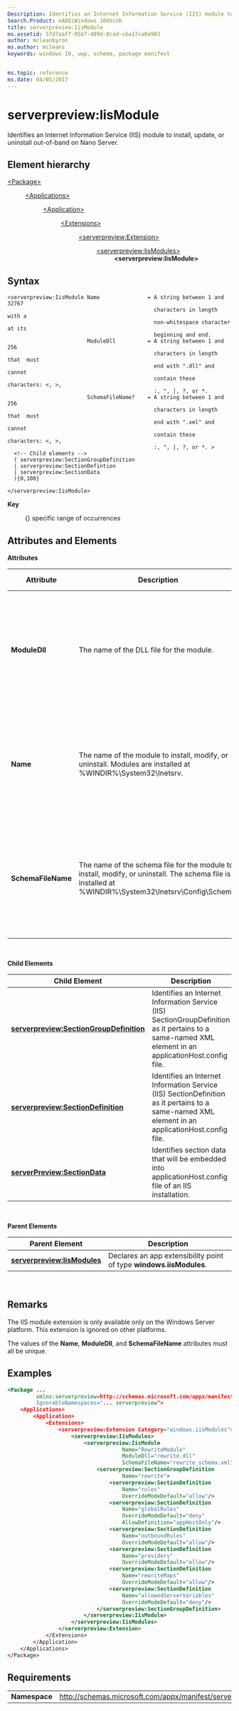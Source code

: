 ```yaml
---
Description: Identifies an Internet Information Service (IIS) module to install, update, or uninstall out-of-band on Nano Server.
Search.Product: eADQiWindows 10XVcnh
title: serverpreview:IisModule
ms.assetid: 57d7aaf7-95b7-409d-8cad-cba17ca0a903
author: mcleanbyron
ms.author: mcleans
keywords: windows 10, uwp, schema, package manifest


ms.topic: reference
ms.date: 04/05/2017
---
```


# serverpreview:IisModule


Identifies an Internet Information Service (IIS) module to install, update, or uninstall out-of-band on Nano Server.

## Element hierarchy

<dl>
<dt><a href="element-package.md">&lt;Package&gt;</a></dt>
<dd>
<dl>
<dt><a href="element-applications.md">&lt;Applications&gt;</a></dt>
<dd>
<dl>
<dt><a href="element-application.md">&lt;Application&gt;</a></dt>
<dd>
<dl>
<dt><a href="element-1-extensions.md">&lt;Extensions&gt;</a></dt>
<dd>
<dl>
<dt><a href="element-serverpreview-extension-manual.md">&lt;serverpreview:Extension&gt;</a></dt>
<dd>
<dl>
<dt><a href="element-serverpreview-iismodules-manual.md">&lt;serverpreview:IisModules&gt;</a></dt>
<dd><b>&lt;serverpreview:IisModule&gt;</b></dd>
</dl>									
</dd>
</dl>
</dd>
</dl>
</dd>
</dl>
</dd>
</dl>
</dd>
</dl>

## Syntax


```
<serverpreview:IisModule Name               = A string between 1 and 32767 
                                              characters in length with a 
                                              non-whitespace character at its 
                                              beginning and end.  
                         ModuleDll          = A string between 1 and 256 
                                              characters in length that  must 
                                              end with ".dll" and cannot 
                                              contain these characters: <, >, 
                                              :, ", |, ?, or *.
                         SchemaFileName?    = A string between 1 and 256 
                                              characters in length that  must 
                                              end with ".xml" and cannot 
                                              contain these characters: <, >, 
                                              :, ", |, ?, or *. >
  <!-- Child elements -->
  ( serverpreview:SectionGroupDefinition
  | serverpreview:SectionDefintion
  | serverpreview:SectionData
  ){0,100}

</serverpreview:IisModule>
```

**Key**

          {} specific range of occurrences

## Attributes and Elements


**Attributes**

| Attribute          | Description                                                                                                                                               | Data type                                                                                                                                     | Required | Default value |
|--------------------|-----------------------------------------------------------------------------------------------------------------------------------------------------------|-----------------------------------------------------------------------------------------------------------------------------------------------|----------|---------------|
| **ModuleDll**      | The name of the DLL file for the module.                                                                                                                  | A string between 1 and 256 characters in length that must end with ".dll" and cannot contain these characters: &lt;, &gt;, :, ", |, ?, or \*. | Yes      |               |
| **Name**           | The name of the module to install, modify, or uninstall. Modules are installed at %WINDIR%\\System32\\Inetsrv.                                            | A string between 1 and 32767 characters in length with a non-whitespace character at its beginning and end.                                   | Yes      |               |
| **SchemaFileName** | The name of the schema file for the module to install, modify, or uninstall. The schema file is installed at %WINDIR%\\System32\\Inetsrv\\Config\\Schema. | A string between 1 and 256 characters in length that must end with ".xml" and cannot contain these characters: &lt;, &gt;, :, ", |, ?, or \*. | No       |               |

 

**Child Elements**

| Child Element                                                                                       | Description                                                                                                                                           |
|-----------------------------------------------------------------------------------------------------|-------------------------------------------------------------------------------------------------------------------------------------------------------|
| [**serverpreview:SectionGroupDefinition**](element-serverpreview-sectiongroupdefinition-manual.md) | Identifies an Internet Information Service (IIS) SectionGroupDefinition as it pertains to a same-named XML element in an applicationHost.config file. |
| [**serverpreview:SectionDefinition**](element-serverpreview-sectiondefinition-manual.md)           | Identifies an Internet Information Service (IIS) SectionDefinition as it pertains to a same-named XML element in an applicationHost.config file.      |
| [**serverPreview:SectionData**](element-serverpreview-sectiondata-manual.md)                       | Identifies section data that will be embedded into applicationHost.config file of an IIS installation.                                                |

 

**Parent Elements**

| Parent Element                                                              | Description                                                         |
|-----------------------------------------------------------------------------|---------------------------------------------------------------------|
| [**serverpreview:IisModules**](element-serverpreview-iismodules-manual.md) | Declares an app extensibility point of type **windows.iisModules**. |

 

## Remarks


The IIS module extension is only available only on the Windows Server platform. This extension is ignored on other platforms.

The values of the **Name**, **ModuleDll**, and **SchemaFileName** attributes must all be unique.

## Examples


```XML
<Package ...
         xmlns:serverpreview=http://schemas.microsoft.com/appx/manifest/serverpreview/windows10"  
         IgnorableNamespaces="... serverpreview">
    <Applications>
        <Application>
            <Extensions>
                <serverpreview:Extension Category="windows.iisModules">  
                    <serverpreview:IisModules>  
                        <serverpreview:IisModule 
                                    Name="RewriteModule"  
                                    ModuleDll="rewrite.dll"  
                                    SchemaFileName="rewrite_schema.xml">  
                            <serverpreview:SectionGroupDefinition 
                                    Name="rewrite">  
                                <serverpreview:SectionDefinition 
                                    Name="rules"  
                                    OverrideModeDefault="allow"/>  
                                <serverpreview:SectionDefinition 
                                    Name="globalRules"  
                                    OverrideModeDefault="deny"                    
                                    AllowDefinition="appHostOnly"/>  
                                <serverpreview:SectionDefinition 
                                    Name="outboundRules"  
                                    OverrideModeDefault="allow"/>  
                                <serverpreview:SectionDefinition 
                                    Name="providers"  
                                    OverrideModeDefault="allow"/>  
                                <serverpreview:SectionDefinition 
                                    Name="rewriteMaps"  
                                    OverrideModeDefault="allow"/>  
                                <serverpreview:SectionDefinition 
                                    Name="allowedServerVariables"                          
                                    OverrideModeDefault="deny"/>  
                            </serverpreview:SectionGroupDefinition>  
                        </serverpreview:IisModule>  
                    </serverpreview:IisModules> 
                </serverpreview:Extension>  
            </Extensions>
        </Application>
    </Applications>
</Package>
```

## Requirements


|               |                                                                    |
|---------------|--------------------------------------------------------------------|
| **Namespace** | http://schemas.microsoft.com/appx/manifest/serverpreview/windows10 |

 

 

 



